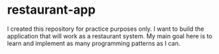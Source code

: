 # restaurant-app

I created this repository for practice purposes only. I want to build the application that will work as a restaurant system. My main goal here is to learn and implement as many programming patterns as I can.
